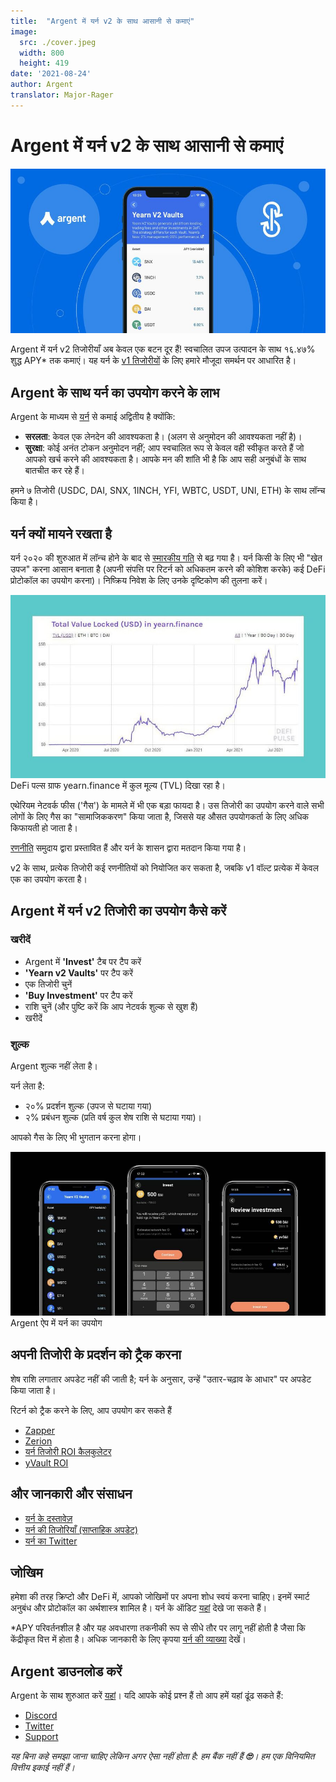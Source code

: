 ```yaml
---
title:  "Argent में यर्न v2 के साथ आसानी से कमाएं"
image:
  src: ./cover.jpeg
  width: 800
  height: 419
date: '2021-08-24'
author: Argent
translator: Major-Rager
---
```


# Argent में यर्न v2 के साथ आसानी से कमाएं

![](Image1.jpg?w=2064&h=1080)

Argent में यर्न v2 तिजोरीयाँ अब केवल एक बटन दूर हैं! स्वचालित उपज उत्पादन के साथ १६.४७% शुद्ध APY\* तक कमाएं। यह यर्न के [v1 तिजोरीयों](https://www.argent.xyz/blog/yearn-vaults-in-argent/) के लिए हमारे मौजूदा समर्थन पर आधारित है।

## **Argent के साथ यर्न का उपयोग करने के लाभ**

Argent के माध्यम से [यर्न](https://yearn.finance/vaults) से कमाई अद्वितीय है क्योंकि:

- **सरलता**: केवल एक लेनदेन की आवश्यकता है। (अलग से अनुमोदन की आवश्यकता नहीं है)।
- **सुरक्षा**: कोई अनंत टोकन अनुमोदन नहीं; आप स्वचालित रूप से केवल वही स्वीकृत करते हैं जो आपको खर्च करने की आवश्यकता है। आपके मन की शांति भी है कि आप सही अनुबंधों के साथ बातचीत कर रहे हैं।

हमने ७ तिजोरी (USDC, DAI, SNX, 1INCH, YFI, WBTC, USDT, UNI, ETH) के साथ लॉन्च किया है।

## **यर्न क्यों मायने रखता है**

यर्न २०२० की शुरुआत में लॉन्च होने के बाद से [स्मारकीय गति](https://defipulse.com/yearn.finance) से बढ़ गया है। यर्न किसी के लिए भी "खेत उपज" करना आसान बनाता है (अपनी संपत्ति पर रिटर्न को अधिकतम करने की कोशिश करके) कई DeFi प्रोटोकॉल का उपयोग करना)। निष्क्रिय निवेश के लिए उनके दृष्टिकोण की तुलना करें।

![](Image2.jpg?w=944&h=549)DeFi पल्स ग्राफ yearn.finance में कुल मूल्य (TVL) दिखा रहा है।

एथेरियम नेटवर्क फीस ('गैस') के मामले में भी एक बड़ा फायदा है। उस तिजोरी का उपयोग करने वाले सभी लोगों के लिए गैस का "सामाजिककरण" किया जाता है, जिससे यह औसत उपयोगकर्ता के लिए अधिक किफायती हो जाता है।

[रणनीति](https://medium.com/yearn-state-of-the-vaults/the-vaults-at-yearn-9237905ffed3) समुदाय द्वारा प्रस्तावित हैं और यर्न के शासन द्वारा मतदान किया गया है।

v2 के साथ, प्रत्येक तिजोरी कई रणनीतियों को नियोजित कर सकता है, जबकि v1 वॉल्ट प्रत्येक में केवल एक का उपयोग करता है।

## **Argent में यर्न v2 तिजोरी का उपयोग कैसे करें**

### **खरीदें**

- Argent में **'Invest'** टैब पर टैप करें
- **'Yearn v2 Vaults'** पर टैप करें
- एक तिजोरी चुनें
- **'Buy Investment'** पर टैप करें
- राशि चुनें (और पुष्टि करें कि आप नेटवर्क शुल्क से खुश हैं)
- खरीदें

### **शुल्क**

Argent शुल्क नहीं लेता है।

यर्न लेता है:

- २०% प्रदर्शन शुल्क (उपज से घटाया गया)
- २% प्रबंधन शुल्क (प्रति वर्ष कुल शेष राशि से घटाया गया)।

आपको गैस के लिए भी भुगतान करना होगा।

![](Image3.jpg?w=2500&h=1300)Argent ऐप में यर्न का उपयोग

## **अपनी तिजोरी के प्रदर्शन को ट्रैक करना**

शेष राशि लगातार अपडेट नहीं की जाती है; यर्न के अनुसार, उन्हें "उतार-चढ़ाव के आधार" पर अपडेट किया जाता है।

रिटर्न को ट्रैक करने के लिए, आप उपयोग कर सकते हैं

- [Zapper](https://zapper.fi/)
- [Zerion](https://app.zerion.io/)
- [यर्न तिजोरी ROI कैलकुलेटर](https://yearn-roi.xyz/#/)
- [yVault ROI](https://yvault-roi.netlify.app/)

## **और जानकारी और संसाधन**

- [यर्न के दस्तावेज़](https://docs.yearn.finance/)
- [यर्न की तिजोरियाँ (साप्ताहिक अपडेट)](https://medium.com/yearn-state-of-the-vaults/the-vaults-at-yearn-9237905ffed3)
- [यर्न का Twitter](https://twitter.com/iearnfinance)

## **जोखिम**

हमेशा की तरह क्रिप्टो और DeFi में, आपको जोखिमों पर अपना शोध स्वयं करना चाहिए। इनमें स्मार्ट अनुबंध और प्रोटोकॉल का अर्थशास्त्र शामिल है। यर्न के ऑडिट [यहां](https://docs.yearn.finance/resources/audits) देखे जा सकते हैं।

\*APY परिवर्तनशील है और यह अवधारणा तकनीकी रूप से सीधे तौर पर लागू नहीं होती है जैसा कि केंद्रीकृत वित्त में होता है। अधिक जानकारी के लिए कृपया [यर्न की व्याख्या](https://docs.yearn.finance/resources/guides/how-to-understand-yvault-roi#roi-calculation) देखें।

## **Argent डाउनलोड करें**

Argent के साथ शुरुआत करें [यहां](https://argent.link/yearn-v2-post)। यदि आपके कोई प्रश्न हैं तो आप हमें यहां ढूंढ सकते हैं:

- [Discord](https://discord.com/invite/GWSyrHg)
- [Twitter](https://twitter.com/argentHQ)
- [Support](https://support.argent.xyz/hc/en-us)

_यह बिना कहे समझा जाना चाहिए लेकिन अगर ऐसा नहीं होता है: हम बैंक नहीं हैं _**🙄**_। हम एक विनियमित वित्तीय इकाई नहीं हैं।_
